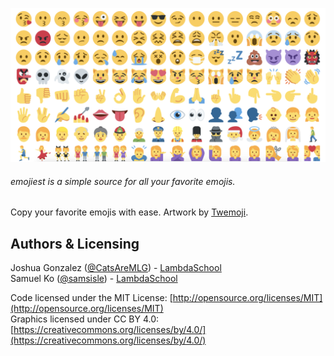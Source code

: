 [![emojiest](./src/assets/images/emojis.png)](https://emojiest.now.sh)

###### emojiest is a simple source for all your favorite emojis.

Copy your favorite emojis with ease. Artwork by [Twemoji](https://twemoji.twitter.com/).

## Authors & Licensing

Joshua Gonzalez ([@CatsAreMLG](https://github.com/CatsAreMLG)) - [LambdaSchool](https://lambdaschool.com/)<br>
Samuel Ko ([@samsisle](https://github.com/samsisle)) - [LambdaSchool](https://lambdaschool.com/)

Code licensed under the MIT License: [http://opensource.org/licenses/MIT](http://opensource.org/licenses/MIT)<br>
Graphics licensed under CC BY 4.0: [https://creativecommons.org/licenses/by/4.0/](https://creativecommons.org/licenses/by/4.0/)

